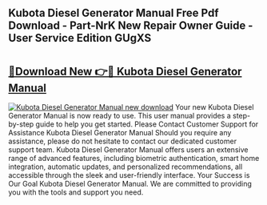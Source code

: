## Kubota Diesel Generator Manual Free Pdf Download - Part-NrK New Repair Owner Guide - User Service Edition GUgXS

# <h2><a href="http://bc94513.oget.top/?id=Kubota+Diesel+Generator+Manual">🔗Download New 👉🔴 Kubota Diesel Generator Manual</a></h2>

[![Kubota Diesel Generator Manual new download](https://i.imgur.com/5g1atiW.png)](http://bc94513.oget.top/?id=Kubota+Diesel+Generator+Manual)
Your new Kubota Diesel Generator Manual is now ready to use. This user manual provides a step-by-step guide to help you get started. Please Contact Customer Support for Assistance Kubota Diesel Generator Manual Should you require any assistance, please do not hesitate to contact our dedicated customer support team. Kubota Diesel Generator Manual offers users an extensive range of advanced features, including biometric authentication, smart home integration, automatic updates, and personalized recommendations, all accessible through the sleek and user-friendly interface. Your Success is Our Goal Kubota Diesel Generator Manual. We are committed to providing you with the tools and support you need.
